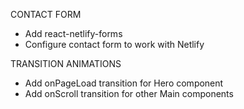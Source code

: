 CONTACT FORM

- Add react-netlify-forms
- Configure contact form to work with Netlify

TRANSITION ANIMATIONS

- Add onPageLoad transition for Hero component
- Add onScroll transition for other Main components
